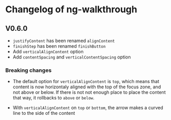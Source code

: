 # Changelog of ng-walkthrough

## V0.6.0

- `justifyContent` has been renamed `alignContent`
- `finishStep` has been renamed `finishButton`
- Add `verticalAlignContent` option
- Add `contentSpacing` and `verticalContentSpacing` option

### Breaking changes

- The default option for `verticalAlignContent` is `top`,
which means that content is now horizontaly aligned with the top of the focus zone, and not above or below.
If there is not not enough place to place the content that way, it rollbacks to `above` or `below`.

- With `verticalAlignContent` on `top` or `bottom`, the arrow makes a curved line to the side of the content

